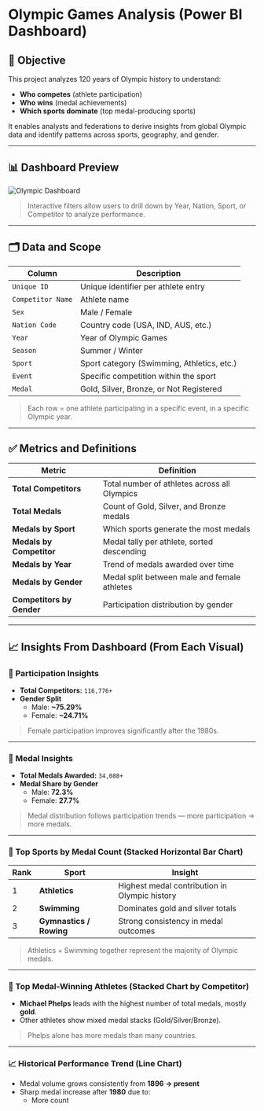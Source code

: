 
# Olympic Games Analysis (Power BI Dashboard)

## 🎯 Objective
This project analyzes 120 years of Olympic history to understand:
- **Who competes** (athlete participation)
- **Who wins** (medal achievements)
- **Which sports dominate** (top medal-producing sports)

It enables analysts and federations to derive insights from global Olympic data and identify patterns across sports, geography, and gender.

---

## 📊 Dashboard Preview

![Olympic Dashboard](screenshots/Dashboard_Main.png)

> Interactive filters allow users to drill down by Year, Nation, Sport, or Competitor to analyze performance.

---

## 🗂 Data and Scope

| Column | Description |
|--------|-------------|
| `Unique ID` | Unique identifier per athlete entry |
| `Competitor Name` | Athlete name |
| `Sex` | Male / Female |
| `Nation Code` | Country code (USA, IND, AUS, etc.) |
| `Year` | Year of Olympic Games |
| `Season` | Summer / Winter |
| `Sport` | Sport category (Swimming, Athletics, etc.) |
| `Event` | Specific competition within the sport |
| `Medal` | Gold, Silver, Bronze, or Not Registered |

> Each row = one athlete participating in a specific event, in a specific Olympic year.

---

## ✅ Metrics and Definitions

| Metric | Definition |
|--------|------------|
| **Total Competitors** | Total number of athletes across all Olympics |
| **Total Medals** | Count of Gold, Silver, and Bronze medals |
| **Medals by Sport** | Which sports generate the most medals |
| **Medals by Competitor** | Medal tally per athlete, sorted descending |
| **Medals by Year** | Trend of medals awarded over time |
| **Medals by Gender** | Medal split between male and female athletes |
| **Competitors by Gender** | Participation distribution by gender |

---

## 📈 Insights From Dashboard (From Each Visual)

### 🧍 Participation Insights
- **Total Competitors:** `116,776+`
- **Gender Split**
  - Male: **~75.29%**
  - Female: **~24.71%**

> Female participation improves significantly after the 1980s.

---

### 🏅 Medal Insights
- **Total Medals Awarded:** `34,088+`
- **Medal Share by Gender**
  - Male: **72.3%**
  - Female: **27.7%**

> Medal distribution follows participation trends — more participation → more medals.

---

### 🥇 Top Sports by Medal Count (Stacked Horizontal Bar Chart)

| Rank | Sport | Insight |
|------|--------|---------|
| 1 | **Athletics** | Highest medal contribution in Olympic history |
| 2 | **Swimming** | Dominates gold and silver totals |
| 3 | **Gymnastics / Rowing** | Strong consistency in medal outcomes |

> Athletics + Swimming together represent the majority of Olympic medals.

---

### 👤 Top Medal-Winning Athletes (Stacked Chart by Competitor)
- **Michael Phelps** leads with the highest number of total medals, mostly **gold**.
- Other athletes show mixed medal stacks (Gold/Silver/Bronze).

> Phelps alone has more medals than many countries.

---

### 📈 Historical Performance Trend (Line Chart)
- Medal volume grows consistently from **1896 → present**
- Sharp medal increase after **1980** due to:
  - More count

